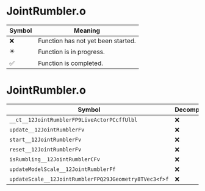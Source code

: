 # JointRumbler.o
| Symbol | Meaning 
| ------------- | ------------- 
| :x: | Function has not yet been started. 
| :eight_pointed_black_star: | Function is in progress. 
| :white_check_mark: | Function is completed. 


# JointRumbler.o
| Symbol | Decompiled? |
| ------------- | ------------- |
| `__ct__12JointRumblerFP9LiveActorPCcffUlbl` | :x: |
| `update__12JointRumblerFv` | :x: |
| `start__12JointRumblerFv` | :x: |
| `reset__12JointRumblerFv` | :x: |
| `isRumbling__12JointRumblerCFv` | :x: |
| `updateModelScale__12JointRumblerFf` | :x: |
| `updateScale__12JointRumblerFPQ29JGeometry8TVec3<f>f` | :x: |
